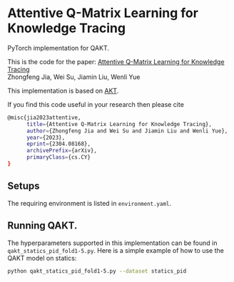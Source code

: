 # Attentive Q-Matrix Learning for Knowledge Tracing
PyTorch implementation for QAKT.

This is the code for the paper:
[Attentive Q-Matrix Learning for Knowledge Tracing](https://arxiv.org/abs/2304.08168)  
Zhongfeng Jia, Wei Su, Jiamin Liu, Wenli Yue

This implementation is based on [AKT](https://arxiv.org/abs/2007.12324).

If you find this code useful in your research then please cite  
```bash
@misc{jia2023attentive,
      title={Attentive Q-Matrix Learning for Knowledge Tracing}, 
      author={Zhongfeng Jia and Wei Su and Jiamin Liu and Wenli Yue},
      year={2023},
      eprint={2304.08168},
      archivePrefix={arXiv},
      primaryClass={cs.CY}
}
```
## Setups
The requiring environment is listed in `environment.yaml`.


## Running QAKT.

The hyperparameters supported in this implementation can be found in `qakt_statics_pid_fold1-5.py`. Here is a simple example of how to use the QAKT model on statics:

```bash
python qakt_statics_pid_fold1-5.py --dataset statics_pid
```

